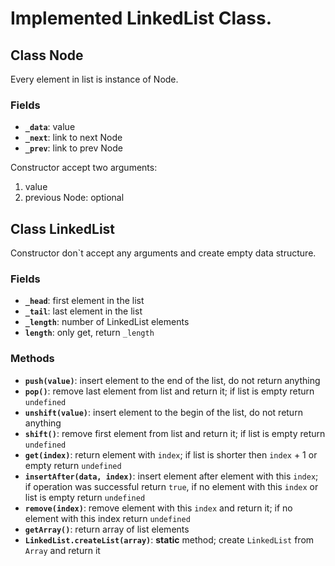 # Implemented LinkedList Class.

## Class Node
Every element in list is instance of Node.
### Fields
* **`_data`**: value
* **`_next`**: link to next Node
* **`_prev`**: link to prev Node

Constructor accept two arguments:
1. value
2. previous Node: optional

## Class LinkedList
Constructor don`t accept any arguments and create empty data structure.
### Fields
* **`_head`**: first element in the list
* **`_tail`**: last element in the list
* **`_length`**: number of LinkedList elements
* **`length`**: only get, return `_length`
### Methods
* **`push(value)`**: insert element to the end of the list, do not return anything
* **`pop()`**: remove last element from list and return it; if list is empty return `undefined`
* **`unshift(value)`**: insert element to the begin of the list, do not return anything
* **`shift()`**: remove first element from list and return it; if list is empty return `undefined`
* **`get(index)`**: return element with `index`; if list is shorter then `index` + 1 or empty return `undefined`
* **`insertAfter(data, index)`**: insert element after element with this `index`; if operation was successful return `true`, if no element with this `index` or list is empty return `undefined`
* **`remove(index)`**: remove element with this `index` and return it; if no element with this index return `undefined`
* **`getArray()`**: return array of list elements
* **`LinkedList.createList(array)`**: **static** method; create `LinkedList` from `Array` and return it